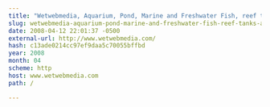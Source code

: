```yaml
---
title: "Wetwebmedia, Aquarium, Pond, Marine and Freshwater Fish, reef tanks, and  Aquatics Information"
slug: wetwebmedia-aquarium-pond-marine-and-freshwater-fish-reef-tanks-and
date: 2008-04-12 22:01:37 -0500
external-url: http://www.wetwebmedia.com/
hash: c13ade0214cc97ef9daa5c70055bffbd
year: 2008
month: 04
scheme: http
host: www.wetwebmedia.com
path: /

---
```



